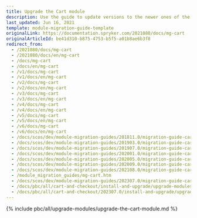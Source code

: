 ```yaml
---
title: Upgrade the Cart module
description: Use the guide to update versions to the newer ones of the Cart module.
last_updated: Jun 16, 2021
template: module-migration-guide-template
originalLink: https://documentation.spryker.com/2021080/docs/mg-cart
originalArticleId: be41d310-b875-4753-b5f5-a01b8ae6b3f8
redirect_from:
  - /2021080/docs/mg-cart
  - /2021080/docs/en/mg-cart
  - /docs/mg-cart
  - /docs/en/mg-cart
  - /v1/docs/mg-cart
  - /v1/docs/en/mg-cart
  - /v2/docs/mg-cart
  - /v2/docs/en/mg-cart
  - /v3/docs/mg-cart
  - /v3/docs/en/mg-cart
  - /v4/docs/mg-cart
  - /v4/docs/en/mg-cart
  - /v5/docs/mg-cart
  - /v5/docs/en/mg-cart
  - /v6/docs/mg-cart
  - /v6/docs/en/mg-cart
  - /docs/scos/dev/module-migration-guides/201811.0/migration-guide-cart.html
  - /docs/scos/dev/module-migration-guides/201903.0/migration-guide-cart.html
  - /docs/scos/dev/module-migration-guides/201907.0/migration-guide-cart.html
  - /docs/scos/dev/module-migration-guides/202001.0/migration-guide-cart.html
  - /docs/scos/dev/module-migration-guides/202005.0/migration-guide-cart.html
  - /docs/scos/dev/module-migration-guides/202009.0/migration-guide-cart.html
  - /docs/scos/dev/module-migration-guides/202108.0/migration-guide-cart.html
  - /module_migration_guides/mg-cart.htm
  - /docs/scos/dev/module-migration-guides/202307.0/migration-guide-cart.html  
  - /docs/pbc/all/cart-and-checkout/install-and-upgrade/upgrade-modules/upgrade-the-cart-module.html
  - /docs/pbc/all/cart-and-checkout/202307.0/install-and-upgrade/upgrade-modules/upgrade-the-cart-module.html
---
```


{% include pbc/all/upgrade-modules/upgrade-the-cart-module.md %} <!-- To edit, see /_includes/pbc/all/upgrade-modules/upgrade-the-cart-module.md -->
